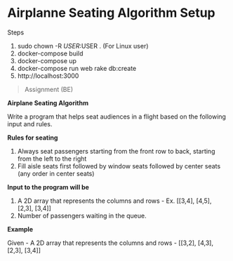 # Airplanne Seating Algorithm Setup

Steps

1. sudo chown -R $USER:$USER . (For Linux user)
2. docker-compose build
3. docker-compose up
4. docker-compose run web rake db:create
5. http://localhost:3000

> Assignment (BE)

**Airplane Seating Algorithm**

Write a program that helps seat audiences in a flight based on the following input and rules.

**Rules for seating**

1. Always seat passengers starting from the front row to back, starting from the left to the right
2. Fill aisle seats first followed by window seats followed by center seats (any order in center seats)

**Input to the program will be**

1. A 2D array that represents the columns and rows - Ex. [[3,4], [4,5], [2,3], [3,4]]
2. Number of passengers waiting in the queue.

**Example**

Given - A 2D array that represents the columns and rows - [[3,2], [4,3], [2,3], [3,4]]
